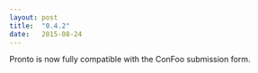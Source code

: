 ```yaml
---
layout: post
title:  "0.4.2"
date:   2015-08-24
---
```

Pronto is now fully compatible with the ConFoo submission form.

